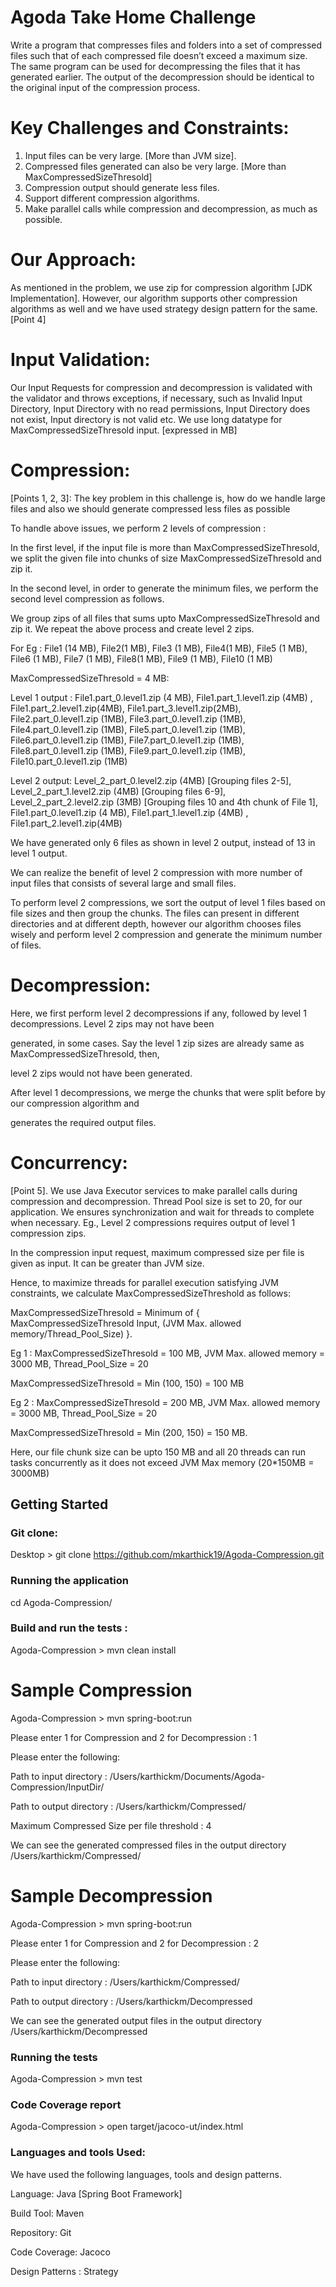 # Agoda Take Home Challenge

Write a program that compresses files and folders into a set of compressed files such that of each compressed file doesn’t exceed a maximum size. The same program can be used for decompressing the files that it has generated earlier. The output of the decompression should be identical to the original input of the compression process.

# Key Challenges and Constraints: 

 1. Input files can be very large. [More than JVM size].
 2. Compressed files generated can also be very large. [More than MaxCompressedSizeThresold]
 3. Compression output should generate less files.
 4. Support different compression algorithms.
 5. Make parallel calls while compression and decompression, as much as possible.
 
# Our Approach: 

As mentioned in the problem, we use zip for compression algorithm [JDK Implementation]. However, our algorithm supports other compression algorithms as well and we have used strategy design pattern for the same. [Point 4]

# Input Validation:

Our Input Requests for compression and decompression is validated with the validator and throws exceptions, if necessary, such as Invalid Input Directory, Input Directory with no read permissions, Input Directory does not exist, Input directory is not valid etc. We use long datatype for MaxCompressedSizeThresold input. [expressed in MB]

# Compression:

[Points 1, 2, 3]: The key problem in this challenge is, how do we handle large files and also we should generate compressed less files as possible

To handle above issues, we perform 2 levels of compression : 

In the first level, if the input file is more than MaxCompressedSizeThresold, we split the given file into chunks of size MaxCompressedSizeThresold and zip it.

In the second level, in order to generate the minimum files, we perform the second level compression as follows.

We group zips of all files that sums upto MaxCompressedSizeThresold and zip it. We repeat the above process and create level 2 zips.

For Eg :  File1 (14 MB), File2(1 MB), File3 (1 MB), File4(1 MB), File5 (1 MB), File6 (1 MB), File7 (1 MB), File8(1 MB), File9 (1 MB), File10 (1 MB)

MaxCompressedSizeThresold = 4 MB:

Level 1 output :  File1.part_0.level1.zip (4 MB), File1.part_1.level1.zip (4MB) , File1.part_2.level1.zip(4MB),
File1.part_3.level1.zip(2MB), File2.part_0.level1.zip (1MB), File3.part_0.level1.zip (1MB), File4.part_0.level1.zip (1MB), File5.part_0.level1.zip (1MB), File6.part_0.level1.zip (1MB), File7.part_0.level1.zip (1MB), File8.part_0.level1.zip (1MB), File9.part_0.level1.zip (1MB), File10.part_0.level1.zip (1MB)

Level 2 output: Level_2_part_0.level2.zip (4MB) [Grouping files 2-5], Level_2_part_1.level2.zip (4MB) [Grouping files 6-9], Level_2_part_2.level2.zip (3MB) [Grouping files 10 and 4th chunk of File 1], File1.part_0.level1.zip (4 MB), File1.part_1.level1.zip (4MB) , File1.part_2.level1.zip(4MB)


We have generated only 6 files as shown in level 2 output, instead of 13 in level 1 output. 

We can realize the benefit of level 2 compression with more number of input files that consists of several large and small files.

To perform level 2 compressions, we sort the output of level 1 files based on file sizes and then group the chunks.
The files can present in different directories and at different depth, however our algorithm chooses files wisely and perform level 2 compression and generate the minimum number of files.

# Decompression:

Here, we first perform level 2 decompressions if any, followed by level 1 decompressions. Level 2 zips may not have been 

generated, in some cases. Say the level 1 zip sizes are already same as MaxCompressedSizeThresold, then,

level 2 zips would not have been generated. 

After level 1 decompressions, we merge the chunks that were split before by our compression algorithm and 

generates the required output files.

# Concurrency:

[Point 5]. We use Java Executor services to make parallel calls during compression and decompression. Thread Pool size is set to 20, for our application. We ensures synchronization and wait for threads to complete when necessary. Eg., Level 2 compressions requires output of level 1 compression zips. 

In the compression input request, maximum compressed size per file is given as input. It can be greater than JVM size. 

Hence, to maximize threads for parallel execution satisfying JVM constraints, we calculate MaxCompressedSizeThreshold as follows:

MaxCompressedSizeThresold = Minimum of { MaxCompressedSizeThresold Input, (JVM Max. allowed memory/Thread_Pool_Size) }.

Eg 1 : MaxCompressedSizeThresold = 100 MB, JVM Max. allowed memory = 3000 MB, Thread_Pool_Size = 20

MaxCompressedSizeThresold = Min (100, 150) = 100 MB

Eg 2 : MaxCompressedSizeThresold = 200 MB, JVM Max. allowed memory = 3000 MB, Thread_Pool_Size = 20

MaxCompressedSizeThresold = Min (200, 150) = 150 MB.

Here, our file chunk size can be upto 150 MB and all 20 threads can run tasks concurrently as it does not exceed JVM Max memory (20*150MB = 3000MB)

## Getting Started

### Git clone:

Desktop > git clone https://github.com/mkarthick19/Agoda-Compression.git

### Running the application 

cd Agoda-Compression/

### Build and run the tests :

Agoda-Compression > mvn clean install

# Sample Compression 

Agoda-Compression > mvn spring-boot:run 

Please enter 1 for Compression and 2 for Decompression :
1

Please enter the following:

Path to input directory :
/Users/karthickm/Documents/Agoda-Compression/InputDir/

Path to output directory :
/Users/karthickm/Compressed/

Maximum Compressed Size per file threshold :
4

We can see the generated compressed files in the output directory /Users/karthickm/Compressed/

# Sample Decompression 

Agoda-Compression > mvn spring-boot:run

Please enter 1 for Compression and 2 for Decompression :
2

Please enter the following:

Path to input directory :
/Users/karthickm/Compressed/

Path to output directory :
/Users/karthickm/Decompressed   

We can see the generated output files in the output directory /Users/karthickm/Decompressed

### Running the tests

Agoda-Compression > mvn test

### Code Coverage report

Agoda-Compression > open target/jacoco-ut/index.html

### Languages and tools Used:

We have used the following languages, tools and design patterns.

Language: Java [Spring Boot Framework]

Build Tool: Maven

Repository: Git

Code Coverage: Jacoco

Design Patterns : Strategy

